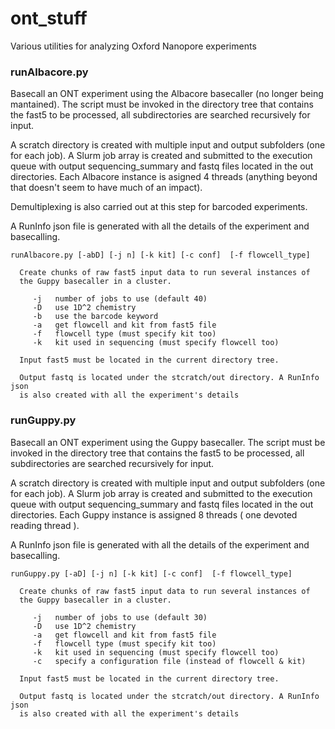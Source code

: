 # ont_stuff
Various utilities for analyzing Oxford Nanopore experiments

### runAlbacore.py
Basecall an ONT experiment using the Albacore basecaller (no longer being mantained). The script must be invoked in the directory tree that contains the fast5 to be processed, all subdirectories are searched recursively for input.

A scratch directory is created with multiple input and output subfolders (one for each job). A Slurm job array is created and submitted to the execution queue with output sequencing_summary and fastq files located in the out directories. Each Albacore instance is asigned 4 threads (anything beyond that doesn't seem to have much of an impact).

Demultiplexing is also carried out at this step for barcoded experiments.

A RunInfo json file is generated with all the details of the experiment and basecalling.

    runAlbacore.py [-abD] [-j n] [-k kit] [-c conf]  [-f flowcell_type]

      Create chunks of raw fast5 input data to run several instances of 
      the Guppy basecaller in a cluster.

         -j   number of jobs to use (default 40)
         -D   use 1D^2 chemistry
         -b   use the barcode keyword
         -a   get flowcell and kit from fast5 file
         -f   flowcell type (must specify kit too)
         -k   kit used in sequencing (must specify flowcell too)

      Input fast5 must be located in the current directory tree.
      
      Output fastq is located under the stcratch/out directory. A RunInfo json
      is also created with all the experiment's details
      

### runGuppy.py
Basecall an ONT experiment using the Guppy basecaller. The script must be invoked in the directory tree that contains the fast5 to be processed, all subdirectories are searched recursively for input.

A scratch directory is created with multiple input and output subfolders (one for each job). A Slurm job array is created and submitted to the execution queue with output sequencing_summary and fastq files located in the out directories. Each Guppy instance is assigned 8 threads ( one devoted reading thread ). 

A RunInfo json file is generated with all the details of the experiment and basecalling.

    runGuppy.py [-aD] [-j n] [-k kit] [-c conf]  [-f flowcell_type]

      Create chunks of raw fast5 input data to run several instances of 
      the Guppy basecaller in a cluster.

         -j   number of jobs to use (default 30)
         -D   use 1D^2 chemistry
         -a   get flowcell and kit from fast5 file
         -f   flowcell type (must specify kit too)
         -k   kit used in sequencing (must specify flowcell too)
         -c   specify a configuration file (instead of flowcell & kit)

      Input fast5 must be located in the current directory tree.
      
      Output fastq is located under the stcratch/out directory. A RunInfo json
      is also created with all the experiment's details

